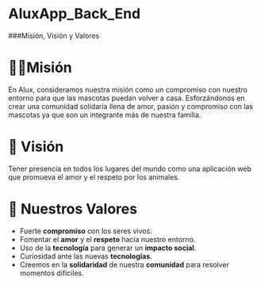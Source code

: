 # AluxApp_Back_End

###Misión, Visión y Valores

# 🧗🏻Misión

En Alux, consideramos nuestra misión como un compromiso con nuestro entorno para que las mascotas puedan volver a casa. Esforzándonos en crear una comunidad solidaria llena de amor, pasión y compromiso con las mascotas ya que son un integrante más de nuestra familia.

# 👀 Visión

Tener presencia en todos los lugares del mundo como una aplicación web que promueva el amor y el respeto por los animales.

# 🏅 Nuestros Valores

- Fuerte **compromiso** con los seres vivos.
- Fomentar el **amor** y el **respeto** hacia nuestro entorno.
- Uso de la **tecnología** para generar un **impacto social**.
- Curiosidad ante las nuevas **tecnologías**.
- Creemos en la **solidaridad** de nuestra **comunidad** para resolver momentos difíciles.
